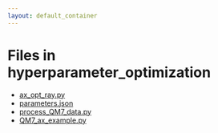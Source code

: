 ```yaml
---
layout: default_container
---
```

# Files in hyperparameter_optimization

 - [ax_opt_ray.py](ax_opt_ray.py)
 - [parameters.json](parameters.json)
 - [process_QM7_data.py](process_QM7_data.py)
 - [QM7_ax_example.py](QM7_ax_example.py)
